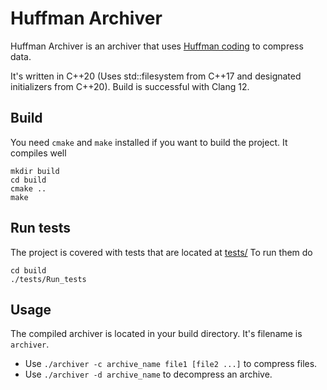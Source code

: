 # Huffman Archiver

Huffman Archiver is an archiver that uses [Huffman coding](https://en.wikipedia.org/wiki/Huffman_coding) to compress data.

It's written in C++20 (Uses std::filesystem from C++17 and designated initializers from C++20). Build is successful with Clang 12.

## Build
You need `cmake` and `make` installed if you want to build the project.
It compiles well
```
mkdir build
cd build
cmake ..
make
```

## Run tests
The project is covered with tests that are located at [tests/](tests/)
To run them do
```
cd build
./tests/Run_tests
```

## Usage
The compiled archiver is located in your build directory. It's filename is `archiver`.

* Use `./archiver -c archive_name file1 [file2 ...]` to compress files.
* Use `./archiver -d archive_name` to decompress an archive.
